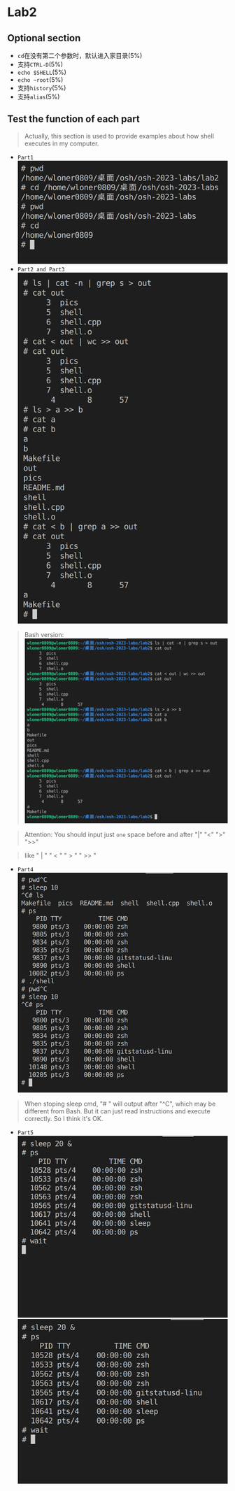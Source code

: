 # Lab2

## Optional section
* `cd`在没有第二个参数时，默认进入家目录(5%)
* 支持`CTRL-D`(5%)
* `echo $SHELL`(5%)
* `echo ~root`(5%)
* 支持`history`(5%)
* 支持`alias`(5%)


## Test the function of each part
>  Actually, this section is used to provide examples about how shell executes in my computer.

* `Part1`
![](pics/Part1.png)
* `Part2 and Part3`
![](pics/Part2&Part3.png)
> Bash version:
![](pics/bash_Part2&Part3.png)

> Attention: You should input just `one` space before and after "|" "<" ">" ">>"

> like " | "    " < "    " > "  " >> "

* `Part4`
![](pics/Part4.png)
> When stoping sleep cmd, "# " will output after "^C", which may be different from Bash. But it can just read instructions and execute correctly. So I think it's OK.

* `Part5`
![](pics/Part5_1.png)
![](pics/Part5_2.png)

